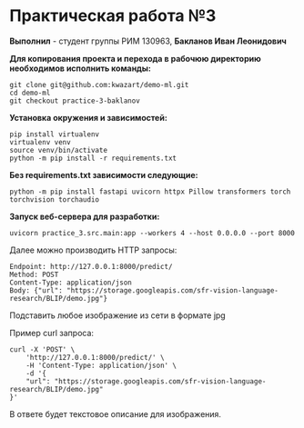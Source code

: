 # Практическая работа №3

**Выполнил** - студент группы РИМ 130963, **Бакланов Иван Леонидович**

**Для копирования проекта и перехода в рабочюю директорию необходимов исполнить команды:**

    git clone git@github.com:kwazart/demo-ml.git
    cd demo-ml
    git checkout practice-3-baklanov

**Установка окружения и зависимостей:**

    pip install virtualenv
    virtualenv venv
    source venv/bin/activate
    python -m pip install -r requirements.txt

**Без requirements.txt зависимости следующие:**

    python -m pip install fastapi uvicorn httpx Pillow transformers torch torchvision torchaudio

**Запуск веб-сервера для разработки:**

    uvicorn practice_3.src.main:app --workers 4 --host 0.0.0.0 --port 8000

Далее можно производить HTTP запросы:

    Endpoint: http://127.0.0.1:8000/predict/
    Method: POST
    Content-Type: application/json
    Body: {"url": "https://storage.googleapis.com/sfr-vision-language-research/BLIP/demo.jpg"}

Подставить любое изображение из сети в формате jpg

Пример curl запроса:

    curl -X 'POST' \
        'http://127.0.0.1:8000/predict/' \
        -H 'Content-Type: application/json' \
        -d '{
        "url": "https://storage.googleapis.com/sfr-vision-language-research/BLIP/demo.jpg"
    }'

В ответе будет текстовое описание для изображения.
